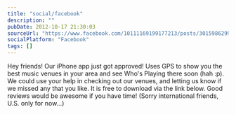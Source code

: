 ```yaml
---
title: "social/facebook"
description: ""
pubDate: 2012-10-17 21:30:03
sourceUrl: "https://www.facebook.com/10111169199177213/posts/301598629953276"
socialPlatform: "Facebook"
tags: []
---
```


Hey friends! Our iPhone app just got approved! Uses GPS to show you the best music venues in your area and see Who's Playing there soon (hah :p). We could use your help in checking out our venues, and letting us know if we missed any that you like. It is free to download via the link below. Good reviews would be awesome if you have time! (Sorry international friends, U.S. only for now...)


